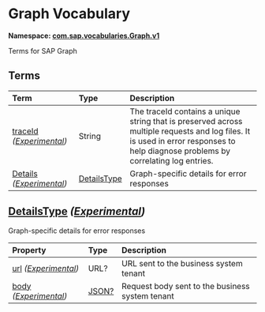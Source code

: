 # Graph Vocabulary
**Namespace: [com.sap.vocabularies.Graph.v1](Graph.xml)**

Terms for SAP Graph


## Terms

Term|Type|Description
:---|:---|:----------
[traceId](./Graph.xml#L39:~:text=<Term%20Name="-,traceId,-") *([Experimental](Common.md#Experimental))*|String|<a name="traceId"></a>The traceId contains a unique string that is preserved across multiple requests and log files. It is used in error responses to help diagnose problems by correlating log entries.
[Details](./Graph.xml#L45:~:text=<Term%20Name="-,Details,-") *([Experimental](Common.md#Experimental))*|[DetailsType](#DetailsType)|<a name="Details"></a>Graph-specific details for error responses

## <a name="DetailsType"></a>[DetailsType](./Graph.xml#L50:~:text=<ComplexType%20Name="-,DetailsType,-") *([Experimental](Common.md#Experimental))*
Graph-specific details for error responses

Property|Type|Description
:-------|:---|:----------
[url](./Graph.xml#L53:~:text=<ComplexType%20Name="-,DetailsType,-") *([Experimental](Common.md#Experimental))*|URL?|URL sent to the business system tenant
[body](./Graph.xml#L58:~:text=<ComplexType%20Name="-,DetailsType,-") *([Experimental](Common.md#Experimental))*|[JSON?](https://github.com/oasis-tcs/odata-vocabularies/blob/main/vocabularies/Org.OData.JSON.V1.md#JSON)|Request body sent to the business system tenant
